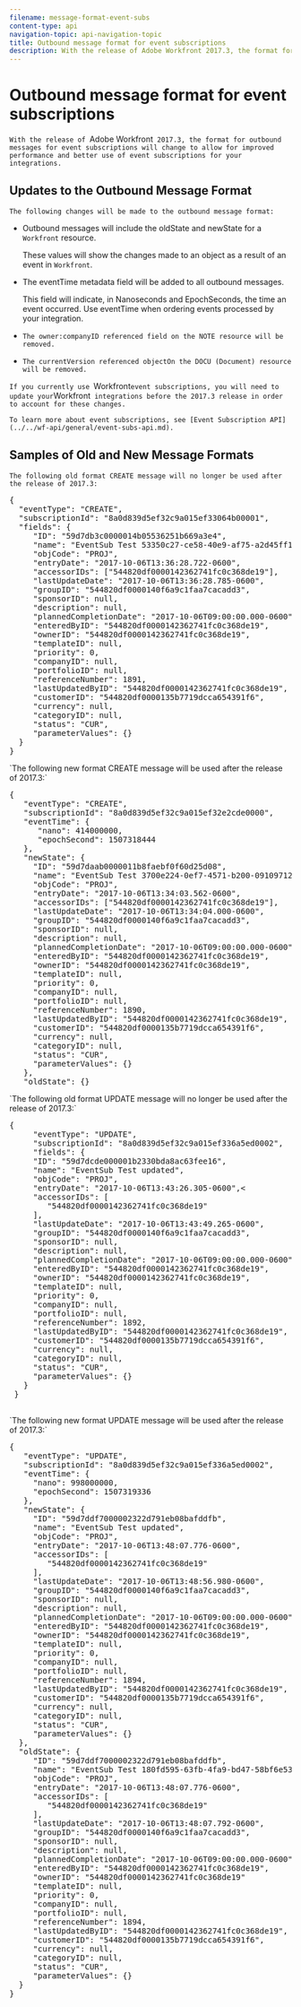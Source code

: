 ```yaml
---
filename: message-format-event-subs
content-type: api
navigation-topic: api-navigation-topic
title: Outbound message format for event subscriptions
description: With the release of Adobe Workfront 2017.3, the format for outbound messages for event subscriptions will change to allow for improved performance and better use of event subscriptions for your integrations.
---
```


# Outbound message format for event subscriptions

`With the release of `Adobe Workfront` 2017.3, the format for outbound messages for event subscriptions will change to allow for improved performance and better use of event subscriptions for your integrations.`

## Updates to the Outbound Message Format

`The following changes will be made to the outbound message format:`

* Outbound messages will include the oldState and newState for a `Workfront` resource.

  These values will show the changes made to an object as a result of an event in `Workfront`.

* The eventTime metadata field will be added to all outbound messages.

  This field will indicate, in Nanoseconds and EpochSeconds, the time an event occurred. Use eventTime when ordering events processed by your integration.

* `The owner:companyID referenced field on the NOTE resource will be removed.` 
* `The currentVersion referenced objectOn the DOCU (Document) resource will be removed.`

`If you currently use `Workfront` event subscriptions, you will need to update your `Workfront` integrations before the 2017.3 release in order to account for these changes.`

`To learn more about event subscriptions, see [Event Subscription API](../../wf-api/general/event-subs-api.md).`

## Samples of Old and New Message Formats

`The following old format CREATE message will no longer be used after the release of 2017.3:` 
<pre>{
&nbsp;&nbsp;"eventType": "CREATE",
&nbsp;&nbsp;"subscriptionId": "8a0d839d5ef32c9a015ef33064b00001",
&nbsp;&nbsp;"fields": {
&nbsp;&nbsp;&nbsp;&nbsp;&nbsp;"ID": "59d7db3c0000014b05536251b669a3e4",
&nbsp;&nbsp;&nbsp;&nbsp;&nbsp;"name": "EventSub Test 53350c27-ce58-40e9-af75-a2d45ff13046",
&nbsp;&nbsp;&nbsp;&nbsp;&nbsp;"objCode": "PROJ",
&nbsp;&nbsp;&nbsp;&nbsp;&nbsp;"entryDate": "2017-10-06T13:36:28.722-0600",
 &nbsp;&nbsp;&nbsp;&nbsp;"accessorIDs": ["544820df0000142362741fc0c368de19"],
 &nbsp;&nbsp;&nbsp;&nbsp;"lastUpdateDate": "2017-10-06T13:36:28.785-0600",
 &nbsp;&nbsp;&nbsp;&nbsp;"groupID": "544820df0000140f6a9c1faa7cacadd3",
 &nbsp;&nbsp;&nbsp;&nbsp;"sponsorID": null,
 &nbsp;&nbsp;&nbsp;&nbsp;"description": null,
 &nbsp;&nbsp;&nbsp;&nbsp;"plannedCompletionDate": "2017-10-06T09:00:00.000-0600",
 &nbsp;&nbsp;&nbsp;&nbsp;"enteredByID": "544820df0000142362741fc0c368de19",
 &nbsp;&nbsp;&nbsp;&nbsp;"ownerID": "544820df0000142362741fc0c368de19",
 &nbsp;&nbsp;&nbsp;&nbsp;"templateID": null,
 &nbsp;&nbsp;&nbsp;&nbsp;"priority": 0,
 &nbsp;&nbsp;&nbsp;&nbsp;"companyID": null,
 &nbsp;&nbsp;&nbsp;&nbsp;"portfolioID": null,
 &nbsp;&nbsp;&nbsp;&nbsp;"referenceNumber": 1891,
 &nbsp;&nbsp;&nbsp;&nbsp;"lastUpdatedByID": "544820df0000142362741fc0c368de19",
 &nbsp;&nbsp;&nbsp;&nbsp;"customerID": "544820df0000135b7719dcca654391f6",
 &nbsp;&nbsp;&nbsp;&nbsp;"currency": null,
 &nbsp;&nbsp;&nbsp;&nbsp;"categoryID": null,
 &nbsp;&nbsp;&nbsp;&nbsp;"status": "CUR",
 &nbsp;&nbsp;&nbsp;&nbsp;"parameterValues": {}
 &nbsp;}<br>}</pre>`The following new format CREATE message will be used after the release of 2017.3:` 
<pre>{
 &nbsp;&nbsp;"eventType": "CREATE",
 &nbsp;&nbsp;"subscriptionId": "8a0d839d5ef32c9a015ef32e2cde0000",
 &nbsp;&nbsp;"eventTime": {
 &nbsp;&nbsp;&nbsp;  "nano": 414000000,
 &nbsp;&nbsp;&nbsp;&nbsp;&nbsp;"epochSecond": 1507318444
 &nbsp;&nbsp;},
 &nbsp;&nbsp;"newState": {
 &nbsp;&nbsp;&nbsp;&nbsp;"ID": "59d7daab0000011b8faebf0f60d25d08",
 &nbsp;&nbsp;&nbsp;&nbsp;"name": "EventSub Test 3700e224-0ef7-4571-b200-09109712152c",
 &nbsp;&nbsp;&nbsp;&nbsp;"objCode": "PROJ",
 &nbsp;&nbsp;&nbsp;&nbsp;"entryDate": "2017-10-06T13:34:03.562-0600",
 &nbsp;&nbsp;&nbsp;&nbsp;"accessorIDs": ["544820df0000142362741fc0c368de19"],
 &nbsp;&nbsp;&nbsp;&nbsp;"lastUpdateDate": "2017-10-06T13:34:04.000-0600",
 &nbsp;&nbsp;&nbsp;&nbsp;"groupID": "544820df0000140f6a9c1faa7cacadd3",
 &nbsp;&nbsp;&nbsp;&nbsp;"sponsorID": null,
 &nbsp;&nbsp;&nbsp;&nbsp;"description": null,
 &nbsp;&nbsp;&nbsp;&nbsp;"plannedCompletionDate": "2017-10-06T09:00:00.000-0600",
 &nbsp;&nbsp;&nbsp;&nbsp;"enteredByID": "544820df0000142362741fc0c368de19",
 &nbsp;&nbsp;&nbsp;&nbsp;"ownerID": "544820df0000142362741fc0c368de19",
 &nbsp;&nbsp;&nbsp;&nbsp;"templateID": null,
 &nbsp;&nbsp;&nbsp;&nbsp;"priority": 0,
 &nbsp;&nbsp;&nbsp;&nbsp;"companyID": null,
 &nbsp;&nbsp;&nbsp;&nbsp;"portfolioID": null,
 &nbsp;&nbsp;&nbsp;&nbsp;"referenceNumber": 1890,
 &nbsp;&nbsp;&nbsp;&nbsp;"lastUpdatedByID": "544820df0000142362741fc0c368de19",
 &nbsp;&nbsp;&nbsp;&nbsp;"customerID": "544820df0000135b7719dcca654391f6",
 &nbsp;&nbsp;&nbsp;&nbsp;"currency": null,
 &nbsp;&nbsp;&nbsp;&nbsp;"categoryID": null,
 &nbsp;&nbsp;&nbsp;&nbsp;"status": "CUR",
 &nbsp;&nbsp;&nbsp;&nbsp;"parameterValues": {}
 &nbsp;&nbsp;},
 &nbsp;&nbsp;"oldState": {}
</pre>`The following old format UPDATE message will no longer be used after the release of 2017.3:` 
<pre>{
 &nbsp;&nbsp;&nbsp;&nbsp;"eventType": "UPDATE",
 &nbsp;&nbsp;&nbsp;&nbsp;"subscriptionId": "8a0d839d5ef32c9a015ef336a5ed0002",
 &nbsp;&nbsp;&nbsp;&nbsp;"fields": {
 &nbsp;&nbsp;&nbsp;&nbsp;"ID": "59d7dcde000001b2330bda8ac63fee16",
 &nbsp;&nbsp;&nbsp;&nbsp;"name": "EventSub Test updated",
 &nbsp;&nbsp;&nbsp;&nbsp;"objCode": "PROJ",
 &nbsp;&nbsp;&nbsp;&nbsp;"entryDate": "2017-10-06T13:43:26.305-0600",<
 &nbsp;&nbsp;&nbsp;&nbsp;"accessorIDs": [
 &nbsp;&nbsp;&nbsp;&nbsp;&nbsp;&nbsp; "544820df0000142362741fc0c368de19"
 &nbsp;&nbsp;&nbsp;&nbsp;],
 &nbsp;&nbsp;&nbsp;&nbsp;"lastUpdateDate": "2017-10-06T13:43:49.265-0600",
 &nbsp;&nbsp;&nbsp;&nbsp;"groupID": "544820df0000140f6a9c1faa7cacadd3",
 &nbsp;&nbsp;&nbsp;&nbsp;"sponsorID": null,
 &nbsp;&nbsp;&nbsp;&nbsp;"description": null,
 &nbsp;&nbsp;&nbsp;&nbsp;"plannedCompletionDate": "2017-10-06T09:00:00.000-0600",
 &nbsp;&nbsp;&nbsp;&nbsp;"enteredByID": "544820df0000142362741fc0c368de19",
 &nbsp;&nbsp;&nbsp;&nbsp;"ownerID": "544820df0000142362741fc0c368de19",
 &nbsp;&nbsp;&nbsp;&nbsp;"templateID": null,
 &nbsp;&nbsp; &nbsp;"priority": 0,
 &nbsp;&nbsp;&nbsp;&nbsp;"companyID": null,
 &nbsp;&nbsp;&nbsp;&nbsp;"portfolioID": null,
 &nbsp;&nbsp;&nbsp;&nbsp;"referenceNumber": 1892,
 &nbsp;&nbsp;&nbsp;&nbsp;"lastUpdatedByID": "544820df0000142362741fc0c368de19",
&nbsp;&nbsp;&nbsp;&nbsp;&nbsp;"customerID": "544820df0000135b7719dcca654391f6",
 &nbsp;&nbsp;&nbsp;&nbsp;"currency": null,
 &nbsp;&nbsp;&nbsp;&nbsp;"categoryID": null,
 &nbsp;&nbsp;&nbsp;&nbsp;"status": "CUR",
&nbsp;&nbsp;&nbsp;&nbsp;&nbsp;"parameterValues": {}
 &nbsp;&nbsp;}
&nbsp;}
&nbsp;</pre>`The following new format UPDATE message will be used after the release of 2017.3:` 
<pre>{
 &nbsp; "eventType": "UPDATE",
 &nbsp;&nbsp;"subscriptionId": "8a0d839d5ef32c9a015ef336a5ed0002",
 &nbsp;&nbsp;"eventTime": {
 &nbsp;&nbsp;&nbsp;&nbsp;"nano": 998000000,
 &nbsp;&nbsp;&nbsp;&nbsp;"epochSecond": 1507319336
 &nbsp;&nbsp;},
 &nbsp;&nbsp;"newState": {
 &nbsp;&nbsp;&nbsp;&nbsp;"ID": "59d7ddf7000002322d791eb08bafddfb",
 &nbsp;&nbsp;&nbsp;&nbsp;"name": "EventSub Test updated",
 &nbsp;&nbsp;&nbsp;&nbsp;"objCode": "PROJ",
 &nbsp;&nbsp;&nbsp;&nbsp;"entryDate": "2017-10-06T13:48:07.776-0600",
 &nbsp;&nbsp;&nbsp;&nbsp;"accessorIDs": [
 &nbsp;&nbsp;&nbsp;&nbsp;&nbsp;&nbsp;&nbsp;"544820df0000142362741fc0c368de19"
 &nbsp;&nbsp;&nbsp;&nbsp;],
 &nbsp;&nbsp;&nbsp;&nbsp;"lastUpdateDate": "2017-10-06T13:48:56.980-0600",
 &nbsp;&nbsp;&nbsp;&nbsp;"groupID": "544820df0000140f6a9c1faa7cacadd3",
 &nbsp;&nbsp;&nbsp;&nbsp;"sponsorID": null,
 &nbsp;&nbsp;&nbsp;&nbsp;"description": null,
 &nbsp;&nbsp;&nbsp;&nbsp;"plannedCompletionDate": "2017-10-06T09:00:00.000-0600",
 &nbsp;&nbsp;&nbsp;&nbsp;"enteredByID": "544820df0000142362741fc0c368de19",
 &nbsp;&nbsp;&nbsp;&nbsp;"ownerID": "544820df0000142362741fc0c368de19",
 &nbsp;&nbsp;&nbsp;&nbsp;"templateID": null,
 &nbsp;&nbsp;&nbsp;&nbsp;"priority": 0,
 &nbsp;&nbsp;&nbsp;&nbsp;"companyID": null,
 &nbsp;&nbsp;&nbsp;&nbsp;"portfolioID": null,
 &nbsp;&nbsp;&nbsp;&nbsp;"referenceNumber": 1894,
 &nbsp;&nbsp;&nbsp;&nbsp;"lastUpdatedByID": "544820df0000142362741fc0c368de19",
 &nbsp;&nbsp;&nbsp;&nbsp;"customerID": "544820df0000135b7719dcca654391f6",
 &nbsp;&nbsp;&nbsp;&nbsp;"currency": null,
 &nbsp;&nbsp;&nbsp;&nbsp;"categoryID": null,
 &nbsp;&nbsp;&nbsp;&nbsp;"status": "CUR",
 &nbsp;&nbsp;&nbsp;&nbsp;"parameterValues": {}
 &nbsp;},
 &nbsp;"oldState": {
 &nbsp;&nbsp;&nbsp;&nbsp;"ID": "59d7ddf7000002322d791eb08bafddfb",
 &nbsp;&nbsp;&nbsp;&nbsp;"name": "EventSub Test 180fd595-63fb-4fa9-bd47-58bf6e53d964",
 &nbsp;&nbsp;&nbsp;&nbsp;"objCode": "PROJ",
 &nbsp;&nbsp;&nbsp;&nbsp;"entryDate": "2017-10-06T13:48:07.776-0600",
 &nbsp;&nbsp;&nbsp;&nbsp;"accessorIDs": [
 &nbsp;&nbsp;&nbsp;&nbsp;&nbsp;&nbsp; "544820df0000142362741fc0c368de19"
 &nbsp;&nbsp;&nbsp;&nbsp;],
 &nbsp;&nbsp;&nbsp;&nbsp;"lastUpdateDate": "2017-10-06T13:48:07.792-0600",
 &nbsp;&nbsp;&nbsp;&nbsp;"groupID": "544820df0000140f6a9c1faa7cacadd3",
 &nbsp;&nbsp;&nbsp;&nbsp;"sponsorID": null,
 &nbsp;&nbsp;&nbsp;&nbsp;"description": null,
 &nbsp;&nbsp;&nbsp;&nbsp;"plannedCompletionDate": "2017-10-06T09:00:00.000-0600",
 &nbsp;&nbsp;&nbsp;&nbsp;"enteredByID": "544820df0000142362741fc0c368de19",
 &nbsp;&nbsp;&nbsp;&nbsp;"ownerID": "544820df0000142362741fc0c368de19"
 &nbsp;&nbsp;&nbsp;&nbsp;"templateID": null,
 &nbsp;&nbsp;&nbsp;&nbsp;"priority": 0,
 &nbsp;&nbsp;&nbsp;&nbsp;"companyID": null,
 &nbsp;&nbsp;&nbsp;&nbsp;"portfolioID": null,
 &nbsp;&nbsp;&nbsp;&nbsp;"referenceNumber": 1894,
 &nbsp;&nbsp;&nbsp;&nbsp;"lastUpdatedByID": "544820df0000142362741fc0c368de19",
 &nbsp;&nbsp;&nbsp;&nbsp;"customerID": "544820df0000135b7719dcca654391f6",
 &nbsp;&nbsp;&nbsp;&nbsp;"currency": null,
 &nbsp;&nbsp;&nbsp;&nbsp;"categoryID": null,
 &nbsp;&nbsp;&nbsp;&nbsp;"status": "CUR",
 &nbsp;&nbsp;&nbsp;&nbsp;"parameterValues": {}
 &nbsp;}<br>}</pre>

